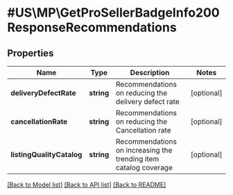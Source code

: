 # #US\MP\GetProSellerBadgeInfo200ResponseRecommendations

## Properties

Name | Type | Description | Notes
------------ | ------------- | ------------- | -------------
**deliveryDefectRate** | **string** | Recommendations on reducing the delivery defect rate | [optional]
**cancellationRate** | **string** | Recommendations on reducing the Cancellation rate | [optional]
**listingQualityCatalog** | **string** | Recommendations on increasing the trending item catalog coverage | [optional]


[[Back to Model list]](../) [[Back to API list]](../../Api/US/MP) [[Back to README]](../../README.md)

